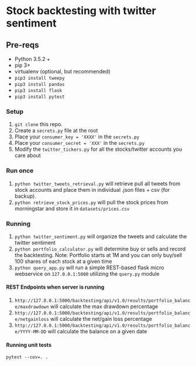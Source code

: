 # Stock backtesting with twitter sentiment

## Pre-reqs

* Python 3.5.2 +
* pip 3+
* virtualenv (optional, but recommended)
* `pip3 install tweepy`
* `pip3 install pandas`
* `pip3 install flask`
* `pip3 install pytest`

### Setup

1.  `git clone` this repo.
2.  Create a `secrets.py` file at the root
3.  Place your `consumer_key = 'XXXX'` in the `secrets.py`
4.  Place your `consumer_secret = 'XXX'` in the `secrets.py`
5.  Modify the `twitter_tickers.py` for all the stocks/twitter accounts you care about

### Run once

1.  `python twitter_tweets_retrieval.py` will retrieve pull all tweets from stock accounts and place them in individual .json files + csv (for backup).
2.  `python retrieve_stock_prices.py` will pull the stock prices from morningstar and store it in `datasets/prices.csv`

### Running

1.  `python twitter_sentiment.py` will organize the tweets and calculate the twitter sentiment
2.  `python portfolio_calculator.py` will determine buy or sells and record the backtesting. Note: Portfolio starts at 1M and you can only buy/sell 100 shares of each stock at a given time
3.  `python query_app.py` will run a simple REST-based flask micro webservice on `127.0.0.1:5000` utilizing the `query.py` module

#### REST Endpoints when server is running

1.  `http://127.0.0.1:5000/backtesting/api/v1.0/results/portfolio_balance/maxdrawdown` will calculate the max drawdown percentage
2.  `http://127.0.0.1:5000/backtesting/api/v1.0/results/portfolio_balance/netgainloss` will calculate the net/gain loss percentage
3.  `http://127.0.0.1:5000/backtesting/api/v1.0/results/portfolio_balance/YYYY-MM-DD` will calculate the balance on a given date

#### Running unit tests

`pytest --cov=. .`
